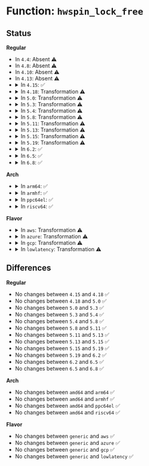 # Function: <code>hwspin_lock_free</code>

## Status
<b>Regular</b>
<ul>
<li>
In <code>4.4</code>: Absent ⚠️
</li>
<li>
In <code>4.8</code>: Absent ⚠️
</li>
<li>
In <code>4.10</code>: Absent ⚠️
</li>
<li>
In <code>4.13</code>: Absent ⚠️
</li>
<li>
<details>
<summary>In <code>4.15</code>: ✅</summary>

```c
int hwspin_lock_free(struct hwspinlock *hwlock);
```

**Collision:** Unique Global

**Inline:** No

**Transformation:** False

**Instances:**

```
In drivers/hwspinlock/hwspinlock_core.c (ffffffff81811650)
Location: drivers/hwspinlock/hwspinlock_core.c:638
Inline: False
```
**Symbols:**

```
ffffffff81811650-ffffffff8181176f: hwspin_lock_free (STB_GLOBAL)
```
</details>
</li>
<li>
<details>
<summary>In <code>4.18</code>: Transformation ⚠️</summary>

```c
int hwspin_lock_free(struct hwspinlock *hwlock);
```

**Collision:** Unique Global

**Inline:** No

**Transformation:** True

**Instances:**

```
In drivers/hwspinlock/hwspinlock_core.c (0)
Location: drivers/hwspinlock/hwspinlock_core.c:665
Inline: False
Direct callers:
  - drivers/base/regmap/regmap.c:regmap_exit
  - drivers/base/regmap/regmap.c:__regmap_init
```
**Symbols:**

```
ffffffff8185bc49-ffffffff8185bc67: hwspin_lock_free.cold.10 (STB_LOCAL)
ffffffff8185b6f0-ffffffff8185b7ec: hwspin_lock_free (STB_GLOBAL)
```
</details>
</li>
<li>
<details>
<summary>In <code>5.0</code>: Transformation ⚠️</summary>

```c
int hwspin_lock_free(struct hwspinlock *hwlock);
```

**Collision:** Unique Global

**Inline:** No

**Transformation:** True

**Instances:**

```
In drivers/hwspinlock/hwspinlock_core.c (0)
Location: drivers/hwspinlock/hwspinlock_core.c:776
Inline: False
Direct callers:
  - drivers/base/regmap/regmap.c:regmap_exit
  - drivers/base/regmap/regmap.c:__regmap_init
  - drivers/hwspinlock/hwspinlock_core.c:devm_hwspin_lock_release
```
**Symbols:**

```
ffffffff8187b369-ffffffff8187b387: hwspin_lock_free.cold.14 (STB_LOCAL)
ffffffff8187acf0-ffffffff8187adec: hwspin_lock_free (STB_GLOBAL)
```
</details>
</li>
<li>
<details>
<summary>In <code>5.3</code>: Transformation ⚠️</summary>

```c
int hwspin_lock_free(struct hwspinlock *hwlock);
```

**Collision:** Unique Global

**Inline:** No

**Transformation:** True

**Instances:**

```
In drivers/hwspinlock/hwspinlock_core.c (0)
Location: drivers/hwspinlock/hwspinlock_core.c:798
Inline: False
Direct callers:
  - drivers/base/regmap/regmap.c:regmap_exit
  - drivers/base/regmap/regmap.c:__regmap_init
  - drivers/hwspinlock/hwspinlock_core.c:devm_hwspin_lock_release
```
**Symbols:**

```
ffffffff818c09a5-ffffffff818c09fc: hwspin_lock_free.cold (STB_LOCAL)
ffffffff818c0180-ffffffff818c025a: hwspin_lock_free (STB_GLOBAL)
```
</details>
</li>
<li>
<details>
<summary>In <code>5.4</code>: Transformation ⚠️</summary>

```c
int hwspin_lock_free(struct hwspinlock *hwlock);
```

**Collision:** Unique Global

**Inline:** No

**Transformation:** True

**Instances:**

```
In drivers/hwspinlock/hwspinlock_core.c (0)
Location: drivers/hwspinlock/hwspinlock_core.c:798
Inline: False
Direct callers:
  - drivers/base/regmap/regmap.c:regmap_exit
  - drivers/base/regmap/regmap.c:__regmap_init
  - drivers/hwspinlock/hwspinlock_core.c:devm_hwspin_lock_release
```
**Symbols:**

```
ffffffff818f3453-ffffffff818f3497: hwspin_lock_free.cold (STB_LOCAL)
ffffffff818f2ca0-ffffffff818f2d7a: hwspin_lock_free (STB_GLOBAL)
```
</details>
</li>
<li>
<details>
<summary>In <code>5.8</code>: Transformation ⚠️</summary>

```c
int hwspin_lock_free(struct hwspinlock *hwlock);
```

**Collision:** Unique Global

**Inline:** No

**Transformation:** True

**Instances:**

```
In drivers/hwspinlock/hwspinlock_core.c (0)
Location: drivers/hwspinlock/hwspinlock_core.c:800
Inline: False
Direct callers:
  - drivers/base/regmap/regmap.c:regmap_exit
  - drivers/base/regmap/regmap.c:__regmap_init
  - drivers/hwspinlock/hwspinlock_core.c:devm_hwspin_lock_release
```
**Symbols:**

```
ffffffff819c8e58-ffffffff819c8e9c: hwspin_lock_free.cold (STB_LOCAL)
ffffffff819c88b0-ffffffff819c8981: hwspin_lock_free (STB_GLOBAL)
```
</details>
</li>
<li>
<details>
<summary>In <code>5.11</code>: Transformation ⚠️</summary>

```c
int hwspin_lock_free(struct hwspinlock *hwlock);
```

**Collision:** Unique Global

**Inline:** No

**Transformation:** True

**Instances:**

```
In drivers/hwspinlock/hwspinlock_core.c (0)
Location: drivers/hwspinlock/hwspinlock_core.c:800
Inline: False
Direct callers:
  - drivers/base/regmap/regmap.c:regmap_exit
  - drivers/base/regmap/regmap.c:__regmap_init
  - drivers/hwspinlock/hwspinlock_core.c:devm_hwspin_lock_release
```
**Symbols:**

```
ffffffff81c2dc4c-ffffffff81c2dc90: hwspin_lock_free.cold (STB_LOCAL)
ffffffff819c8600-ffffffff819c86d1: hwspin_lock_free (STB_GLOBAL)
```
</details>
</li>
<li>
<details>
<summary>In <code>5.13</code>: Transformation ⚠️</summary>

```c
int hwspin_lock_free(struct hwspinlock *hwlock);
```

**Collision:** Unique Global

**Inline:** No

**Transformation:** True

**Instances:**

```
In drivers/hwspinlock/hwspinlock_core.c (0)
Location: drivers/hwspinlock/hwspinlock_core.c:800
Inline: False
Direct callers:
  - drivers/base/regmap/regmap.c:regmap_exit
  - drivers/base/regmap/regmap.c:__regmap_init
  - drivers/hwspinlock/hwspinlock_core.c:devm_hwspin_lock_release
```
**Symbols:**

```
ffffffff81c1fdfb-ffffffff81c1fe3f: hwspin_lock_free.cold (STB_LOCAL)
ffffffff819ad550-ffffffff819ad621: hwspin_lock_free (STB_GLOBAL)
```
</details>
</li>
<li>
<details>
<summary>In <code>5.15</code>: Transformation ⚠️</summary>

```c
int hwspin_lock_free(struct hwspinlock *hwlock);
```

**Collision:** Unique Global

**Inline:** No

**Transformation:** True

**Instances:**

```
In drivers/hwspinlock/hwspinlock_core.c (0)
Location: drivers/hwspinlock/hwspinlock_core.c:800
Inline: False
Direct callers:
  - drivers/base/regmap/regmap.c:regmap_exit
  - drivers/base/regmap/regmap.c:__regmap_init
  - drivers/hwspinlock/hwspinlock_core.c:devm_hwspin_lock_release
```
**Symbols:**

```
ffffffff81d3175d-ffffffff81d317a1: hwspin_lock_free.cold (STB_LOCAL)
ffffffff81a5bab0-ffffffff81a5bb81: hwspin_lock_free (STB_GLOBAL)
```
</details>
</li>
<li>
<details>
<summary>In <code>5.19</code>: Transformation ⚠️</summary>

```c
int hwspin_lock_free(struct hwspinlock *hwlock);
```

**Collision:** Unique Global

**Inline:** No

**Transformation:** True

**Instances:**

```
In drivers/hwspinlock/hwspinlock_core.c (0)
Location: drivers/hwspinlock/hwspinlock_core.c:800
Inline: False
Direct callers:
  - drivers/base/regmap/regmap.c:regmap_exit
  - drivers/base/regmap/regmap.c:__regmap_init
  - drivers/hwspinlock/hwspinlock_core.c:devm_hwspin_lock_release
```
**Symbols:**

```
ffffffff81efdc1c-ffffffff81efdc60: hwspin_lock_free.cold (STB_LOCAL)
ffffffff81bcbcb0-ffffffff81bcbd8b: hwspin_lock_free (STB_GLOBAL)
```
</details>
</li>
<li>
<details>
<summary>In <code>6.2</code>: ✅</summary>

```c
int hwspin_lock_free(struct hwspinlock *hwlock);
```

**Collision:** Unique Global

**Inline:** No

**Transformation:** False

**Instances:**

```
In drivers/hwspinlock/hwspinlock_core.c (ffffffff81d756e0)
Location: drivers/hwspinlock/hwspinlock_core.c:800
Inline: False
Direct callers:
  - drivers/base/regmap/regmap.c:regmap_exit
  - drivers/base/regmap/regmap.c:__regmap_init
  - drivers/hwspinlock/hwspinlock_core.c:devm_hwspin_lock_release
```
**Symbols:**

```
ffffffff81d756e0-ffffffff81d757f8: hwspin_lock_free (STB_GLOBAL)
```
</details>
</li>
<li>
<details>
<summary>In <code>6.5</code>: ✅</summary>

```c
int hwspin_lock_free(struct hwspinlock *hwlock);
```

**Collision:** Unique Global

**Inline:** No

**Transformation:** False

**Instances:**

```
In drivers/hwspinlock/hwspinlock_core.c (ffffffff81de3620)
Location: drivers/hwspinlock/hwspinlock_core.c:800
Inline: False
Direct callers:
  - drivers/base/regmap/regmap.c:regmap_exit
  - drivers/base/regmap/regmap.c:__regmap_init
  - drivers/hwspinlock/hwspinlock_core.c:devm_hwspin_lock_release
```
**Symbols:**

```
ffffffff81de3620-ffffffff81de3738: hwspin_lock_free (STB_GLOBAL)
```
</details>
</li>
<li>
<details>
<summary>In <code>6.8</code>: ✅</summary>

```c
int hwspin_lock_free(struct hwspinlock *hwlock);
```

**Collision:** Unique Global

**Inline:** No

**Transformation:** False

**Instances:**

```
In drivers/hwspinlock/hwspinlock_core.c (ffffffff81e99710)
Location: drivers/hwspinlock/hwspinlock_core.c:805
Inline: False
Direct callers:
  - drivers/base/regmap/regmap.c:regmap_exit
  - drivers/base/regmap/regmap.c:__regmap_init
  - drivers/hwspinlock/hwspinlock_core.c:devm_hwspin_lock_release
```
**Symbols:**

```
ffffffff81e99710-ffffffff81e99828: hwspin_lock_free (STB_GLOBAL)
```
</details>
</li>
</ul>
<b>Arch</b>
<ul>
<li>
<details>
<summary>In <code>arm64</code>: ✅</summary>

```c
int hwspin_lock_free(struct hwspinlock *hwlock);
```

**Collision:** Unique Global

**Inline:** No

**Transformation:** False

**Instances:**

```
In drivers/hwspinlock/hwspinlock_core.c (ffff800010b7e658)
Location: drivers/hwspinlock/hwspinlock_core.c:798
Inline: False
Direct callers:
  - drivers/base/regmap/regmap.c:regmap_exit
  - drivers/base/regmap/regmap.c:__regmap_init
  - drivers/hwspinlock/hwspinlock_core.c:devm_hwspin_lock_release
```
**Symbols:**

```
ffff800010b7e658-ffff800010b7e78c: hwspin_lock_free (STB_GLOBAL)
```
</details>
</li>
<li>
<details>
<summary>In <code>armhf</code>: ✅</summary>

```c
int hwspin_lock_free(struct hwspinlock *hwlock);
```

**Collision:** Unique Global

**Inline:** No

**Transformation:** False

**Instances:**

```
In drivers/hwspinlock/hwspinlock_core.c (c0c6232c)
Location: drivers/hwspinlock/hwspinlock_core.c:798
Inline: False
Direct callers:
  - drivers/base/regmap/regmap.c:regmap_exit
  - drivers/base/regmap/regmap.c:__regmap_init
  - drivers/hwspinlock/hwspinlock_core.c:devm_hwspin_lock_release
```
**Symbols:**

```
c0c6232c-c0c6244c: hwspin_lock_free (STB_GLOBAL)
```
</details>
</li>
<li>
<details>
<summary>In <code>ppc64el</code>: ✅</summary>

```c
int hwspin_lock_free(struct hwspinlock *hwlock);
```

**Collision:** Unique Global

**Inline:** No

**Transformation:** False

**Instances:**

```
In drivers/hwspinlock/hwspinlock_core.c (c000000000c5a970)
Location: drivers/hwspinlock/hwspinlock_core.c:798
Inline: False
Direct callers:
  - drivers/base/regmap/regmap.c:regmap_exit
  - drivers/base/regmap/regmap.c:__regmap_init
  - drivers/hwspinlock/hwspinlock_core.c:devm_hwspin_lock_release
```
**Symbols:**

```
c000000000c5a970-c000000000c5ab08: hwspin_lock_free (STB_GLOBAL)
```
</details>
</li>
<li>
<details>
<summary>In <code>riscv64</code>: ✅</summary>

```c
int hwspin_lock_free(struct hwspinlock *hwlock);
```

**Collision:** Unique Global

**Inline:** No

**Transformation:** False

**Instances:**

```
In drivers/hwspinlock/hwspinlock_core.c (ffffffe00072ccfe)
Location: drivers/hwspinlock/hwspinlock_core.c:798
Inline: False
Direct callers:
  - drivers/base/regmap/regmap.c:regmap_exit
  - drivers/base/regmap/regmap.c:__regmap_init
  - drivers/hwspinlock/hwspinlock_core.c:devm_hwspin_lock_release
```
**Symbols:**

```
ffffffe00072ccfe-ffffffe00072ce18: hwspin_lock_free (STB_GLOBAL)
```
</details>
</li>
</ul>
<b>Flavor</b>
<ul>
<li>
<details>
<summary>In <code>aws</code>: Transformation ⚠️</summary>

```c
int hwspin_lock_free(struct hwspinlock *hwlock);
```

**Collision:** Unique Global

**Inline:** No

**Transformation:** True

**Instances:**

```
In drivers/hwspinlock/hwspinlock_core.c (0)
Location: drivers/hwspinlock/hwspinlock_core.c:798
Inline: False
Direct callers:
  - drivers/base/regmap/regmap.c:regmap_exit
  - drivers/base/regmap/regmap.c:__regmap_init
  - drivers/hwspinlock/hwspinlock_core.c:devm_hwspin_lock_release
```
**Symbols:**

```
ffffffff81894783-ffffffff818947c7: hwspin_lock_free.cold (STB_LOCAL)
ffffffff81893fd0-ffffffff818940aa: hwspin_lock_free (STB_GLOBAL)
```
</details>
</li>
<li>
<details>
<summary>In <code>azure</code>: Transformation ⚠️</summary>

```c
int hwspin_lock_free(struct hwspinlock *hwlock);
```

**Collision:** Unique Global

**Inline:** No

**Transformation:** True

**Instances:**

```
In drivers/hwspinlock/hwspinlock_core.c (0)
Location: drivers/hwspinlock/hwspinlock_core.c:798
Inline: False
Direct callers:
  - drivers/base/regmap/regmap.c:regmap_exit
  - drivers/base/regmap/regmap.c:__regmap_init
  - drivers/hwspinlock/hwspinlock_core.c:devm_hwspin_lock_release
```
**Symbols:**

```
ffffffff8184cc5d-ffffffff8184cca1: hwspin_lock_free.cold (STB_LOCAL)
ffffffff8184c6f0-ffffffff8184c7ca: hwspin_lock_free (STB_GLOBAL)
```
</details>
</li>
<li>
<details>
<summary>In <code>gcp</code>: Transformation ⚠️</summary>

```c
int hwspin_lock_free(struct hwspinlock *hwlock);
```

**Collision:** Unique Global

**Inline:** No

**Transformation:** True

**Instances:**

```
In drivers/hwspinlock/hwspinlock_core.c (0)
Location: drivers/hwspinlock/hwspinlock_core.c:798
Inline: False
Direct callers:
  - drivers/base/regmap/regmap.c:regmap_exit
  - drivers/base/regmap/regmap.c:__regmap_init
  - drivers/hwspinlock/hwspinlock_core.c:devm_hwspin_lock_release
```
**Symbols:**

```
ffffffff818e8283-ffffffff818e82c7: hwspin_lock_free.cold (STB_LOCAL)
ffffffff818e7ad0-ffffffff818e7baa: hwspin_lock_free (STB_GLOBAL)
```
</details>
</li>
<li>
<details>
<summary>In <code>lowlatency</code>: Transformation ⚠️</summary>

```c
int hwspin_lock_free(struct hwspinlock *hwlock);
```

**Collision:** Unique Global

**Inline:** No

**Transformation:** True

**Instances:**

```
In drivers/hwspinlock/hwspinlock_core.c (0)
Location: drivers/hwspinlock/hwspinlock_core.c:798
Inline: False
Direct callers:
  - drivers/base/regmap/regmap.c:regmap_exit
  - drivers/base/regmap/regmap.c:__regmap_init
  - drivers/hwspinlock/hwspinlock_core.c:devm_hwspin_lock_release
```
**Symbols:**

```
ffffffff81904eeb-ffffffff81904f2f: hwspin_lock_free.cold (STB_LOCAL)
ffffffff819047f0-ffffffff819048ca: hwspin_lock_free (STB_GLOBAL)
```
</details>
</li>
</ul>

## Differences
<b>Regular</b>
<ul>
<li>
No changes between <code>4.15</code> and <code>4.18</code> ✅
</li>
<li>
No changes between <code>4.18</code> and <code>5.0</code> ✅
</li>
<li>
No changes between <code>5.0</code> and <code>5.3</code> ✅
</li>
<li>
No changes between <code>5.3</code> and <code>5.4</code> ✅
</li>
<li>
No changes between <code>5.4</code> and <code>5.8</code> ✅
</li>
<li>
No changes between <code>5.8</code> and <code>5.11</code> ✅
</li>
<li>
No changes between <code>5.11</code> and <code>5.13</code> ✅
</li>
<li>
No changes between <code>5.13</code> and <code>5.15</code> ✅
</li>
<li>
No changes between <code>5.15</code> and <code>5.19</code> ✅
</li>
<li>
No changes between <code>5.19</code> and <code>6.2</code> ✅
</li>
<li>
No changes between <code>6.2</code> and <code>6.5</code> ✅
</li>
<li>
No changes between <code>6.5</code> and <code>6.8</code> ✅
</li>
</ul>
<b>Arch</b>
<ul>
<li>
No changes between <code>amd64</code> and <code>arm64</code> ✅
</li>
<li>
No changes between <code>amd64</code> and <code>armhf</code> ✅
</li>
<li>
No changes between <code>amd64</code> and <code>ppc64el</code> ✅
</li>
<li>
No changes between <code>amd64</code> and <code>riscv64</code> ✅
</li>
</ul>
<b>Flavor</b>
<ul>
<li>
No changes between <code>generic</code> and <code>aws</code> ✅
</li>
<li>
No changes between <code>generic</code> and <code>azure</code> ✅
</li>
<li>
No changes between <code>generic</code> and <code>gcp</code> ✅
</li>
<li>
No changes between <code>generic</code> and <code>lowlatency</code> ✅
</li>
</ul>
